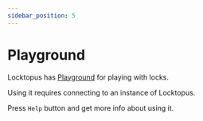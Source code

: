 ```yaml
---
sidebar_position: 5
---
```


# Playground

Locktopus has [Playground](https://playground.locktopus.xyz/) for playing with locks.

Using it requires connecting to an instance of Locktopus.

Press `Help` button and get more info about using it.
